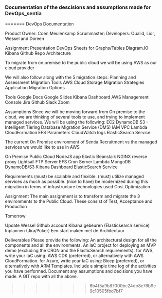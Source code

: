 ### Documentation of the descisions and assumptions made for DevOps_sentia
=======
DevOps Documentation


Product Owner: Coen Meulenkamp
Scrummaster:
Developers: Oualid, Lior, Wessel and Doreen

Assignment
Presentation 
DevOps Sheets for Graphs/Tables
Diagram.IO
Kibana
Github Repo
Architecture

To migrate from on premise to the public cloud we will be using AWS as our cloud provider

We will also follow along with the  5 migration steps: 
Planning and Assessment
Migration Tools
AWS Cloud Storage
Migration Strategies
Application Migration Options


Tools
Google Docs
Google Slides
Kibana Dashboard
AWS Management Console 
Jira
Github
Slack
Zoom

Assumptions
Since we will be moving forward from On premise to the cloud, we are thinking of several tools to use, and trying to implement managed services. We will be using the following:
EC2
DynamoDB
S3 - Intelligent Tiering 
Database Migration Service (DMS) 
IAM
VPC 
Lambda
CloudFormation 
EFS
Parameters
CloudWatch logs
ElasticSearch Service




The current On Premise environment of Sentia Recruitment vs the managed services we would like to use in AWS 

On Premise
Public Cloud
NodeJS app
Elastic Beanstalk
NGINX reverse proxy
Lightsail
FTP Server
EFS
Cron Server
Lambda
MongoDB
DynamoDB/S3
Kibana Dashboard
ElasticSearch Service









Requirements
(must) be scalable and flexible.
(must) utilize managed services as much as possible.
(nice to have) be modernized during this migration in terms of infrastructure technologies used
Cost Optimization

Assignment
The main assignment is to transform and migrate the 3 environments to the Public Cloud. These consist of Test, Acceptance and Production






Tomorrow

Update Wessel 
Github account 
Kibana gebeuren (Elasticsearch service) 
Inplannen (Jira/Poker) 
Een start maken met de Architectuur 




Deliverables
Please provide the following:
An architectural design for all the components and all the environments.
An IaC project for deploying an MVP demo (excluding the CRON and the ElasticSearch requirements).
for AWS, write your IaC using: AWS CDK (preferred), or alternatively with AWS CloudFormation.
for Azure, write your IaC using: Bicep (preferred), or alternatively with ARM Templates.
Include a simple time log of the activities you have performed.
Document any assumptions and decisions you have made.
A GIT repo with all the above.

>>>>>>> 6b4f5a9b87000bc24db8c76b9c9c10505fbd7bf7

